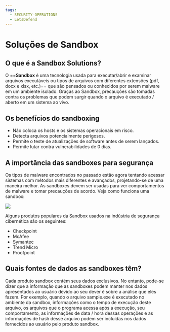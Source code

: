 ```yaml
---
tags:
  - SECURITY-OPERATIONS
  - LetsDefend
---
```

# Soluções de Sandbox

## **O que é a Sandbox Solutions?**
O ==**Sandbox** é uma tecnologia usada para executar/abrir e examinar arquivos executáveis ou tipos de arquivos com diferentes extensões (pdf, docx e xlsx, etc.)== que são pensados ou conhecidos por serem malware em um ambiente isolado. Graças ao Sandbox, precauções são tomadas contra os problemas que podem surgir quando o arquivo é executado / aberto em um sistema ao vivo.

## **Os benefícios do sandboxing**
- Não coloca os hosts e os sistemas operacionais em risco.
- Detecta arquivos potencialmente perigosos.
- Permite o teste de atualizações de software antes de serem lançados.
- Permite lutar contra vulnerabilidades de 0 dias.

## **A importância das sandboxes para segurança**
Os tipos de malware encontrados no passado estão agora tentando acessar sistemas com métodos mais diferentes e avançados, projetando-se de uma maneira melhor. As sandboxes devem ser usadas para ver comportamentos de malware e tomar precauções de acordo. Veja como funciona uma sandbox:

![](https://letsdefend.io/blog/wp-content/uploads/2023/01/image-8.png)

Alguns produtos populares da Sandbox usados na indústria de segurança cibernética são os seguintes:

- Checkpoint
- McAfee
- Symantec
- Trend Micro
- Proofpoint
## **Quais fontes de dados as sandboxes têm?**
Cada produto sandbox contém seus dados exclusivos. No entanto, pode-se dizer que a informação que as sandboxes podem manter nos dados apresentados ao usuário devido ao seu dever é sobre a análise que eles fazem. Por exemplo, quando o arquivo sample.exe é executado no ambiente da sandbox, informações como o tempo de execução deste arquivo, os arquivos que o programa acessa após a execução, seu comportamento, as informações de data / hora dessas operações e as informações de hash desse arquivo podem ser incluídas nos dados fornecidos ao usuário pelo produto sandbox.